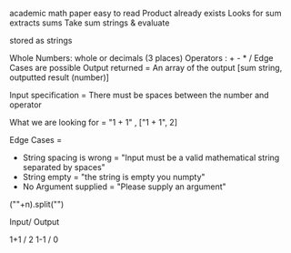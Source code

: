 academic math paper easy to read
Product already exists
Looks for sum 
extracts sums
Take sum strings & evaluate

stored as strings

Whole Numbers: whole or decimals (3 places)
Operators : + - * /
Edge Cases are possible
Output returned = An array of the output [sum string, outputted result (number)]

Input specification = There must be spaces between the number and operator 

What we are looking for = "1 + 1" , ["1 + 1", 2]

Edge Cases = 
- String spacing is wrong = "Input must be a valid mathematical string separated by spaces"
- String empty = "the string is empty you numpty"
- No Argument supplied = "Please supply an argument"

(""+n).split("")

Input/ Output

1+1 / 2
1-1 / 0 